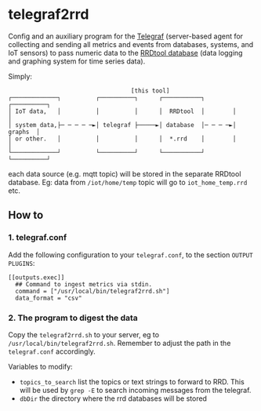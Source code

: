 telegraf2rrd
========

Config and an auxiliary program for the [Telegraf](https://www.influxdata.com/time-series-platform/telegraf/) (server-based agent for collecting and sending all metrics and events from databases, systems, and IoT sensors) to pass numeric data to the [RRDtool database](https://oss.oetiker.ch/rrdtool/) (data logging and graphing system for time series data).

Simply:

```text
                                   [this tool]
┌─────────────┐          ┌──────────┐      ┌───────────┐        ┌──────────┐
│ IoT data,   │          │          │      │  RRDtool  │        │          │
│ system data,├─ ─ ─ ─ ─►│ telegraf ├─────►│ database  │─ ─ ─ ─►│  graphs  │
│ or other.   │          │          │      │  *.rrd    │        │          │
└─────────────┘          └──────────┘      └───────────┘        └──────────┘
```

each data source (e.g. mqtt topic) will be stored in the separate RRDtool database. Eg: data from `/iot/home/temp` topic will go to `iot_home_temp.rrd` etc.

## How to

### 1. telegraf.conf

Add the following configuration to your `telegraf.conf`, to the section `OUTPUT PLUGINS`:

```
[[outputs.exec]]
  ## Command to ingest metrics via stdin.
  command = ["/usr/local/bin/telegraf2rrd.sh"]
  data_format = "csv"
```

### 2. The program to digest the data

Copy the `telegraf2rrd.sh` to your server, eg to `/usr/local/bin/telegraf2rrd.sh`. Remember to adjust the path in the `telegraf.conf` accordingly.

Variables to modify:
- `topics_to_search` list the topics or text strings to forward to RRD. This will be used by `grep -E` to search incoming messages from the telegraf.
- `dbDir` the directory where the rrd databases will be stored
